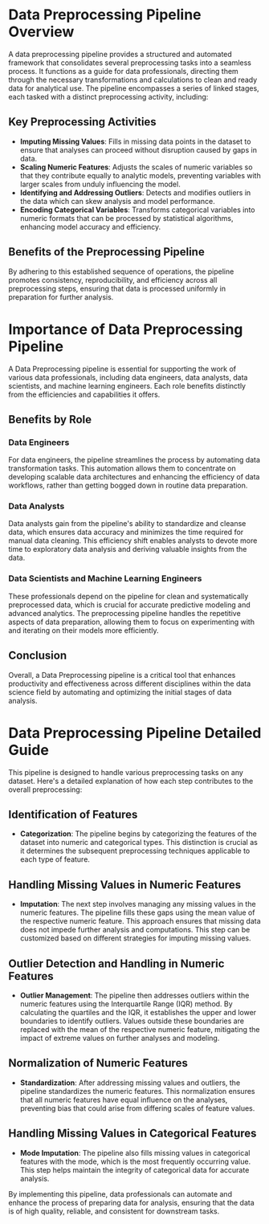 # Data Preprocessing Pipeline Overview

A data preprocessing pipeline provides a structured and automated framework that consolidates several preprocessing tasks into a seamless process. It functions as a guide for data professionals, directing them through the necessary transformations and calculations to clean and ready data for analytical use. The pipeline encompasses a series of linked stages, each tasked with a distinct preprocessing activity, including:

## Key Preprocessing Activities

- **Imputing Missing Values**: Fills in missing data points in the dataset to ensure that analyses can proceed without disruption caused by gaps in data.
- **Scaling Numeric Features**: Adjusts the scales of numeric variables so that they contribute equally to analytic models, preventing variables with larger scales from unduly influencing the model.
- **Identifying and Addressing Outliers**: Detects and modifies outliers in the data which can skew analysis and model performance.
- **Encoding Categorical Variables**: Transforms categorical variables into numeric formats that can be processed by statistical algorithms, enhancing model accuracy and efficiency.

## Benefits of the Preprocessing Pipeline

By adhering to this established sequence of operations, the pipeline promotes consistency, reproducibility, and efficiency across all preprocessing steps, ensuring that data is processed uniformly in preparation for further analysis.


# Importance of Data Preprocessing Pipeline

A Data Preprocessing pipeline is essential for supporting the work of various data professionals, including data engineers, data analysts, data scientists, and machine learning engineers. Each role benefits distinctly from the efficiencies and capabilities it offers.

## Benefits by Role

### Data Engineers
For data engineers, the pipeline streamlines the process by automating data transformation tasks. This automation allows them to concentrate on developing scalable data architectures and enhancing the efficiency of data workflows, rather than getting bogged down in routine data preparation.

### Data Analysts
Data analysts gain from the pipeline's ability to standardize and cleanse data, which ensures data accuracy and minimizes the time required for manual data cleaning. This efficiency shift enables analysts to devote more time to exploratory data analysis and deriving valuable insights from the data.

### Data Scientists and Machine Learning Engineers
These professionals depend on the pipeline for clean and systematically preprocessed data, which is crucial for accurate predictive modeling and advanced analytics. The preprocessing pipeline handles the repetitive aspects of data preparation, allowing them to focus on experimenting with and iterating on their models more efficiently.

## Conclusion

Overall, a Data Preprocessing pipeline is a critical tool that enhances productivity and effectiveness across different disciplines within the data science field by automating and optimizing the initial stages of data analysis.


# Data Preprocessing Pipeline Detailed Guide

This pipeline is designed to handle various preprocessing tasks on any dataset. Here's a detailed explanation of how each step contributes to the overall preprocessing:

## Identification of Features

- **Categorization**: The pipeline begins by categorizing the features of the dataset into numeric and categorical types. This distinction is crucial as it determines the subsequent preprocessing techniques applicable to each type of feature.

## Handling Missing Values in Numeric Features

- **Imputation**: The next step involves managing any missing values in the numeric features. The pipeline fills these gaps using the mean value of the respective numeric feature. This approach ensures that missing data does not impede further analysis and computations. This step can be customized based on different strategies for imputing missing values.

## Outlier Detection and Handling in Numeric Features

- **Outlier Management**: The pipeline then addresses outliers within the numeric features using the Interquartile Range (IQR) method. By calculating the quartiles and the IQR, it establishes the upper and lower boundaries to identify outliers. Values outside these boundaries are replaced with the mean of the respective numeric feature, mitigating the impact of extreme values on further analyses and modeling.

## Normalization of Numeric Features

- **Standardization**: After addressing missing values and outliers, the pipeline standardizes the numeric features. This normalization ensures that all numeric features have equal influence on the analyses, preventing bias that could arise from differing scales of feature values.

## Handling Missing Values in Categorical Features

- **Mode Imputation**: The pipeline also fills missing values in categorical features with the mode, which is the most frequently occurring value. This step helps maintain the integrity of categorical data for accurate analysis.

By implementing this pipeline, data professionals can automate and enhance the process of preparing data for analysis, ensuring that the data is of high quality, reliable, and consistent for downstream tasks.
